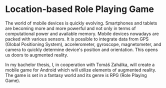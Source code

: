 # Location-based Role Playing Game
The world of mobile devices is quickly evolving. Smartphones and tablets are becoming more and more powerful and not only in terms of computational power and available memory. Mobile devices nowadays are packed with various sensors. It is possible to integrate data from GPS (Global Positioning System), accelerometer, gyroscope, magnetometer, and camera to quickly determine device's position and orientation. This opens us doors to augmented reality.

In my bachelor thesis, I, in cooperation with Tomáš Zahálka, will create a mobile game for Android which will utilize elements of augmented reality. The game is set in a fantasy world and its genre is RPG (Role Playing Game).
